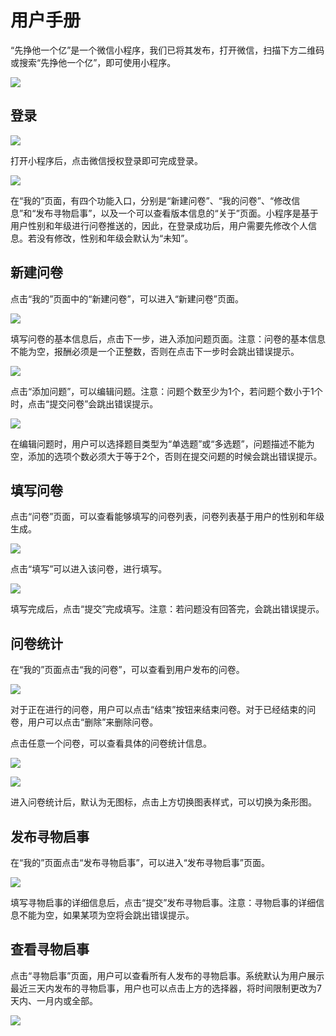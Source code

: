 # 用户手册
“先挣他一个亿”是一个微信小程序，我们已将其发布，打开微信，扫描下方二维码或搜索“先挣他一个亿”，即可使用小程序。

![](Production_specification/Production_image/二维码.png)

## 登录

![](Design/UI/UI_image/login.png)

打开小程序后，点击微信授权登录即可完成登录。

![](Design/UI/UI_image/mine.png)

在“我的”页面，有四个功能入口，分别是“新建问卷”、“我的问卷”、“修改信息”和“发布寻物启事”，以及一个可以查看版本信息的“关于”页面。小程序是基于用户性别和年级进行问卷推送的，因此，在登录成功后，用户需要先修改个人信息。若没有修改，性别和年级会默认为“未知”。

## 新建问卷
点击“我的”页面中的“新建问卷”，可以进入“新建问卷”页面。

![](Design/UI/UI_image/newQuestionaire1.png)

填写问卷的基本信息后，点击下一步，进入添加问题页面。注意：问卷的基本信息不能为空，报酬必须是一个正整数，否则在点击下一步时会跳出错误提示。

![](Design/UI/UI_image/newQuestionaire2.png)

点击“添加问题”，可以编辑问题。注意：问题个数至少为1个，若问题个数小于1个时，点击“提交问卷”会跳出错误提示。

![](Design/UI/UI_image/newQuestionaire3.png)

在编辑问题时，用户可以选择题目类型为“单选题”或“多选题”，问题描述不能为空，添加的选项个数必须大于等于2个，否则在提交问题的时候会跳出错误提示。

## 填写问卷
点击“问卷”页面，可以查看能够填写的问卷列表，问卷列表基于用户的性别和年级生成。

![](Design/UI/UI_image/questionaireList.png)

点击“填写”可以进入该问卷，进行填写。

![](Design/UI/UI_image/answerQuestionaire.png)

填写完成后，点击“提交”完成填写。注意：若问题没有回答完，会跳出错误提示。

## 问卷统计
在“我的”页面点击“我的问卷”，可以查看到用户发布的问卷。

![](Design/UI/UI_image/myQuestion1.png)

对于正在进行的问卷，用户可以点击“结束”按钮来结束问卷。对于已经结束的问卷，用户可以点击“删除”来删除问卷。

点击任意一个问卷，可以查看具体的问卷统计信息。

![](Design/UI/UI_image/statistics1.png)

![](Design/UI/UI_image/statistics2.png)

进入问卷统计后，默认为无图标，点击上方切换图表样式，可以切换为条形图。

## 发布寻物启事
在“我的”页面点击“发布寻物启事”，可以进入“发布寻物启事”页面。

![](Design/UI/UI_image/newLost.png)

填写寻物启事的详细信息后，点击“提交”发布寻物启事。注意：寻物启事的详细信息不能为空，如果某项为空将会跳出错误提示。

## 查看寻物启事
点击“寻物启事”页面，用户可以查看所有人发布的寻物启事。系统默认为用户展示最近三天内发布的寻物启事，用户也可以点击上方的选择器，将时间限制更改为7天内、一月内或全部。

![](Design/UI/UI_image/lostList.png)
